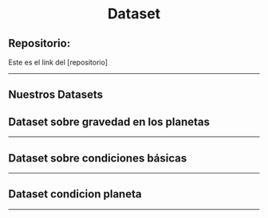 
<h1 align="center">	Dataset</h1>

<h2>Repositorio:</h2>

Este es el link del [repositorio]

***
<h2>Nuestros Datasets</h2>


## Dataset sobre gravedad en los planetas
***
## Dataset sobre condiciones básicas 
***
## Dataset condicion planeta
***
